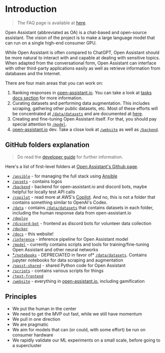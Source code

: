 # Introduction
> The FAQ page is available at [here](https://projects.laion.ai/Open-Assistant/docs/faq).

Open Assistant (abbreviated as OA) is a chat-based and open-source assistant. The vision of the project is to make a large language model that can run on a single high-end consumer GPU.

While Open Assistant is often compared to ChatGPT, Open Assistant should be more natural to interact with and capable at dealing with sensitive topics. When adapted from the conversational form, Open Assistant can interface with other third-party applications easily as well as retrieve information from databases and the Internet.

There are four main areas that you can work on:
1. Ranking responses in [open-assistant.io](https://www.open-assistant.io). You can take a look at [tasks docs section](https://projects.laion.ai/Open-Assistant/docs/tasks) for more information.
2. Curating datasets and performing data augmentation. This includes scraping, gathering other public datasets, etc. Most of these efforts will be concentrated at [`/data/datasets`](https://github.com/LAION-AI/Open-Assistant/tree/main/data/datasets) and are documented at [here](https://projects.laion.ai/Open-Assistant/docs/data/datasets).
3. Creating and fine-tuning Open Assistant itself. For that, you should pay special attention to [`/model`](https://github.com/LAION-AI/Open-Assistant/tree/main/inference).
4. [open-assistant.io](https://www.open-assistant.io) dev. Take a close look at [`/website`](https://github.com/LAION-AI/Open-Assistant/tree/main/website) as well as [`/backend`](https://github.com/LAION-AI/Open-Assistant/tree/main/backend).

## GitHub folders explanation
> Do read the [developer guide](https://projects.laion.ai/Open-Assistant/docs/guides/developers) for further information.

Here's a list of first-level folders at [Open Assistant's Github page](https://github.com/LAION-AI/Open-Assistant/).
- [`/ansible`](https://github.com/LAION-AI/Open-Assistant/tree/main/ansible) - for managing the full stack using [Ansible](https://en.wikipedia.org/wiki/Ansible_(software))
- [`/assets`](https://github.com/LAION-AI/Open-Assistant/tree/main/assets) - contains logos
- [`/backend`](https://github.com/LAION-AI/Open-Assistant/tree/main/backend) - backend for open-assistant.io and discord bots, maybe helpful for locally test API calls
- [`/copilot`](https://github.com/LAION-AI/Open-Assistant/tree/main/copilot) - read more at AWS's [Copilot](https://aws.github.io/copilot-cli/). And no, this is not a folder that contains something similar to OpenAI's Codex.
- [`/data`](https://github.com/LAION-AI/Open-Assistant/tree/main/data) - contains [`/data/datasets`](https://github.com/LAION-AI/Open-Assistant/tree/main/data/datasets) that contains datasets in each folder, including the human response data from open-assistant.io
- [`/deploy`](https://github.com/LAION-AI/Open-Assistant/tree/main/deploy)
- [`/discord-bot`](https://github.com/LAION-AI/Open-Assistant/tree/main/discord-bots) - frontend as discord bots for volunteer data collection
- [`/docker`](https://github.com/LAION-AI/Open-Assistant/tree/main/docker)
- [`/docs`](https://github.com/LAION-AI/Open-Assistant/tree/main/docs) - this website!
- [`/inference`](https://github.com/LAION-AI/Open-Assistant/tree/main/inference) - inference pipeline for Open Assistant model
- [`/model`](https://github.com/LAION-AI/Open-Assistant/tree/main/inference) - currently contains scripts and tools for training/fine-tuning Open Assistant and other neural networks
- [*`/notebooks`](https://github.com/LAION-AI/Open-Assistant/tree/main/inference) - DEPRECIATED in favor of* [`/data/datasets`](https://github.com/LAION-AI/Open-Assistant/tree/main/data/datasets). Contains jupyter notebooks for data scraping and augmentation
- [`/oasst-shared`](https://github.com/LAION-AI/Open-Assistant/tree/main/oasst-shared) - shared Python code for Open Assistant
- [`/scripts`](https://github.com/LAION-AI/Open-Assistant/tree/main/scripts) - contains various scripts for things
- [`/text-frontend`](https://github.com/LAION-AI/Open-Assistant/tree/main/text-frontend)
- [`/website`](https://github.com/LAION-AI/Open-Assistant/tree/main/website) - everything in [open-assistant.io](https://www.open-assistant.io), including gamification

## Principles

- We put the human in the center
- We need to get the MVP out fast, while we still have momentum
- We pull in one direction
- We are pragmatic
- We aim for models that can (or could, with some effort) be run on consumer hardware
- We rapidly validate our ML experiments on a small scale, before going to a
  supercluster

